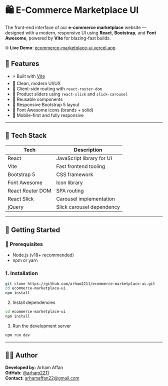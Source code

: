 # 🛍️ E-Commerce Marketplace UI

The front-end interface of our **e-commerce marketplace** website — designed with a modern, responsive UI using **React**, **Bootstrap**, and **Font Awesome**, powered by **Vite** for blazing-fast builds.

🌐 **Live Demo**: [ecommerce-marketplace-ui.vercel.app](https://ecommerce-marketplace-ui.vercel.app)

## 🚀 Features

- ⚡ Built with [Vite](https://vitejs.dev/)
- 💅 Clean, modern UI/UX
- 🧭 Client-side routing with `react-router-dom`
- 🎠 Product sliders using `react-slick` and `slick-carousel`
- 🧰 Reusable components
- 🎨 Responsive Bootstrap 5 layout
- 💼 Font Awesome icons (brands + solid)
- 📱 Mobile-first and fully responsive

---

## 🧰 Tech Stack

| Tech               | Description                      |
|--------------------|----------------------------------|
| React              | JavaScript library for UI        |
| Vite               | Fast frontend tooling            |
| Bootstrap 5        | CSS framework                    |
| Font Awesome       | Icon library                     |
| React Router DOM   | SPA routing                      |
| React Slick        | Carousel implementation          |
| jQuery             | Slick carousel dependency        |

---
## 🚀 Getting Started

### 🔧 Prerequisites

- Node.js (v18+ recommended)
- npm or yarn

### 1. Installation

```bash
git clone https://github.com/arham2211/ecommerce-marketplace-ui.git
cd ecommerce-marketplace-ui
npm install
```
2. Install dependencies
   
```bash
cd ecommerce-marketplace-ui
npm install
```
3. Run the development server

```bash
npm run dev
```

---

## 👨‍💻 Author

**Developed by:** Arham Affan  
**GitHub:** [@arham2211](https://github.com/arham2211)  
**Contact:** arhamaffan22@gmail.com
